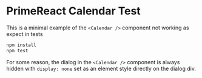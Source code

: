 # PrimeReact Calendar Test

This is a minimal example of the `<Calendar />` component not working as expect in tests

```bash
npm install
npm test
```

For some reason, the dialog in the `<Calendar />` component is always hidden with `display: none` set as an element style directly on the dialog div.
